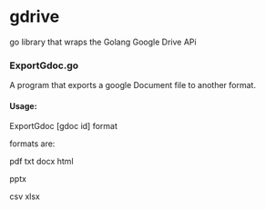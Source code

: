 # gdrive
go library that wraps the Golang Google Drive APi

### ExportGdoc.go
A program that exports a google Document file to another format.

#### Usage:

ExportGdoc [gdoc id] format

formats are: 

pdf
txt
docx
html

pptx

csv
xlsx
